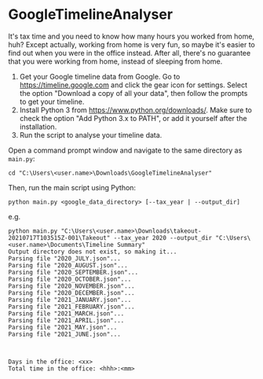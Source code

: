 # GoogleTimelineAnalyser

It's tax time and you need to know how many hours you worked from home, huh? Except actually, working from home is very fun, so maybe it's easier to find out when you were in the office instead. After all, there's no guarantee that you were working from home, instead of sleeping from home.

1. Get your Google timeline data from Google. Go to https://timeline.google.com and click the gear icon for settings. Select the option "Download a copy of all your data", then follow the prompts to get your timeline.
2. Install Python 3 from https://www.python.org/downloads/. Make sure to check the option "Add Python 3.x to PATH", or add it yourself after the installation.
3. Run the script to analyse your timeline data.

Open a command prompt window and navigate to the same directory as `main.py`:
```
cd "C:\Users\<user.name>\Downloads\GoogleTimelineAnalyser"
```
Then, run the main script using Python:
```
python main.py <google_data_directory> [--tax_year | --output_dir]
```
e.g.
```
python main.py "C:\Users\<user.name>\Downloads\takeout-20210717T103515Z-001\Takeout" --tax_year 2020 --output_dir "C:\Users\<user.name>\Documents\Timeline Summary"
Output directory does not exist, so making it...
Parsing file "2020_JULY.json"...
Parsing file "2020_AUGUST.json"...
Parsing file "2020_SEPTEMBER.json"...
Parsing file "2020_OCTOBER.json"...
Parsing file "2020_NOVEMBER.json"...
Parsing file "2020_DECEMBER.json"...
Parsing file "2021_JANUARY.json"...
Parsing file "2021_FEBRUARY.json"...
Parsing file "2021_MARCH.json"...
Parsing file "2021_APRIL.json"...
Parsing file "2021_MAY.json"...
Parsing file "2021_JUNE.json"...



Days in the office: <xx>
Total time in the office: <hhh>:<mm>
```
